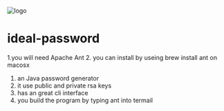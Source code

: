  ![logo](https://cdn3.iconfinder.com/data/icons/devcons-2/382/lock-128.png)
# ideal-password
1.you will need Apache Ant
2. you can install by useing brew install ant on macosx
1. an Java password generator
2. it use public and private rsa keys
3. has an great cli interface
4. you build the program by typing ant into termail
